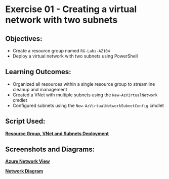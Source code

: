 # Exercise 01 - Creating a virtual network with two subnets

## Objectives:

- Create a resource group named `RG-Labs-AZ104`
- Deploy a virtual network with two subnets using PowerShell


## Learning Outcomes:

- Organized all resources within a single resource group to streamline cleanup and management
- Created a VNet with multiple subnets using the `New-AzVirtualNetwork` cmdlet
- Configured subnets using the `New-AzVirtualNetworkSubnetConfig` cmdlet


## Script Used:


[**Resource Group, VNet and Subnets Deployment**](./01-VNet-Subnet-Configuration.ps1)


## Screenshots and Diagrams:

[**Azure Network View**](./02-Network-Snapshot.png)

[**Network Diagram**](./03-Network-Diagram.pdf)

